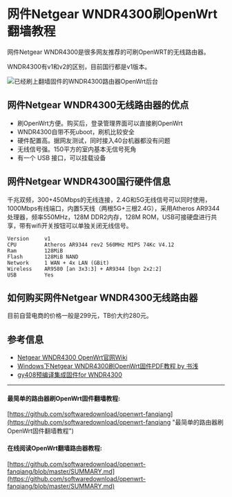 ﻿网件Netgear WNDR4300刷OpenWrt翻墙教程
==================================

网件Netgear WNDR4300是很多网友推荐的可刷OpenWRT的无线路由器。

WNDR4300有v1和v2的区别，目前国行都是v1版本。

![已经刷上翻墙固件的WNDR4300路由器OpenWrt后台](images/6.netgear-wndr4300-luci.png)

## 网件Netgear WNDR4300无线路由器的优点

* 刷OpenWrt方便。购买后，登录管理界面可以直接刷OpenWrt
* WNDR4300自带不死uboot，刷机比较安全
* 硬件配置高。据网友测试，同时接入40台机器都没有问题
* 无线信号强。150平方的室内基本无信号死角
* 有一个 USB 接口，可以挂载设备

## 网件Netgear WNDR4300国行硬件信息

千兆双频，300+450Mbps的无线连接，2.4G和5G无线信号可以同时使用，1000Mbps有线端口，内置5天线（两根5G+三根2.4G），采用Atheros AR9344处理器，频率550MHz，128M DDR2内存，128M ROM，USB可接硬盘进行共享，带有wifi开关按钮可以单独关闭无线信号。

	Version		v1 	 	 	 
	CPU			Atheros AR9344 rev2 560MHz MIPS 74Kc V4.12
	Ram			128MiB
	Flash		128MiB NAND
	Network		1 WAN + 4x LAN (GBit)
	Wireless	AR9580 [an 3x3:3] + AR9344 [bgn 2x2:2]
	USB			Yes

## 如何购买网件Netgear WNDR4300无线路由器

目前自营电商的价格一般是299元，TB价大约280元。

## 参考信息
* [Netgear WNDR4300 OpenWrt官网Wiki](https://wiki.openwrt.org/toh/netgear/wndr4300)
* [Windows下Netgear WNDR4300刷OpenWrt固件PDF教程 by 书浅](https://software-download.name/2015/netgear-wndr4300-shua-openwrt/)
* [gy408预编译集成固件for WNDR4300](https://github.com/gygy/gygy.github.io)

---

#### 最简单的路由器刷OpenWrt固件翻墙教程:
[https://github.com/softwaredownload/openwrt-fanqiang](https://github.com/softwaredownload/openwrt-fanqiang "最简单的路由器刷OpenWrt固件翻墙教程")

#### 在线阅读OpenWrt翻墙路由器教程:
[https://github.com/softwaredownload/openwrt-fanqiang/blob/master/SUMMARY.md](https://github.com/softwaredownload/openwrt-fanqiang/blob/master/SUMMARY.md)